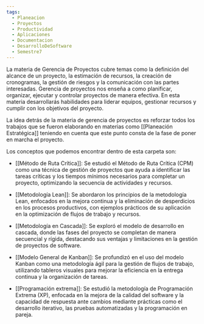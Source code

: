 ```yaml
---
tags:
  - Planeacion
  - Proyectos
  - Productividad
  - Aplicaciones
  - Documentacion
  - DesarrolloDeSoftware
  - Semestre7
---
```

La materia de Gerencia de Proyectos cubre temas como la definición del alcance de un proyecto, la estimación de recursos, la creación de cronogramas, la gestión de riesgos y la comunicación con las partes interesadas. Gerencia de proyectos nos enseña a como planificar, organizar, ejecutar y controlar proyectos de manera efectiva. En esta materia desarrollarás habilidades para liderar equipos, gestionar recursos y cumplir con los objetivos del proyecto.

La idea detrás de la materia de gerencia de proyectos es reforzar todos los trabajos que se fueron elaborando en materias como [[Planeación Estratégica]] teniendo en cuenta que este punto consta de la fase de poner en marcha el proyecto.

Los conceptos que podemos encontrar dentro de esta carpeta son:

- [[Método de Ruta Crítica]]: Se estudió el Método de Ruta Crítica (CPM) como una técnica de gestión de proyectos que ayuda a identificar las tareas críticas y los tiempos mínimos necesarios para completar un proyecto, optimizando la secuencia de actividades y recursos.
    
- [[Metodología Lean]]: Se abordaron los principios de la metodología Lean, enfocados en la mejora continua y la eliminación de desperdicios en los procesos productivos, con ejemplos prácticos de su aplicación en la optimización de flujos de trabajo y recursos.
    
- [[Metodología en Cascada]]: Se exploró el modelo de desarrollo en cascada, donde las fases del proyecto se completan de manera secuencial y rígida, destacando sus ventajas y limitaciones en la gestión de proyectos de software.
    
- [[Modelo General de Kanban]]: Se profundizó en el uso del modelo Kanban como una metodología ágil para la gestión de flujos de trabajo, utilizando tableros visuales para mejorar la eficiencia en la entrega continua y la organización de tareas.
    
- [[Programación extrema]]: Se estudió la metodología de Programación Extrema (XP), enfocada en la mejora de la calidad del software y la capacidad de respuesta ante cambios mediante prácticas como el desarrollo iterativo, las pruebas automatizadas y la programación en pareja.